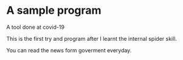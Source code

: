 # A sample program
A tool done at covid-19

This is the first try and program after I learnt the internal spider skill.

You can read the news form goverment everyday.
